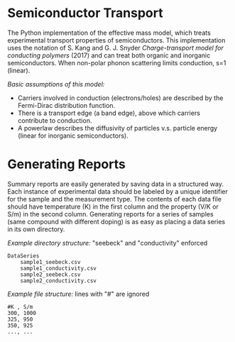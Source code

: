 # Semiconductor Transport
The Python implementation of the effective mass model, which treats experimental transport properties of semiconductors. This implementation uses the notation of S. Kang and G. J. Snyder _Charge-transport model for conducting polymers_ (2017) and can treat both organic and inorganic semiconductors. When non-polar phonon scattering limits conduction, s=1 (linear).


*Basic assumptions of this model:*
- Carriers involved in conduction (electrons/holes) are described by the Fermi-Dirac distribution function.
- There is a transport edge (a band edge), above which carriers contribute to conduction.
- A powerlaw describes the diffusivity of particles v.s. particle energy (linear for inorganic semiconductors).

# Generating Reports
Summary reports are easily generated by saving data in a structured way. Each instance of experimental data should be labeled by a unique identifier for the sample and the measurement type. The contents of each data file should have temperature (K) in the first column and the property (V/K or S/m) in the second column. Generating reports for a series of samples (same compound with different doping) is as easy as placing a data series in its own directory.

*Example directory structure:* "seebeck" and "conductivity" enforced

    DataSeries
        sample1_seebeck.csv
        sample1_conductivity.csv
        sample2_seebeck.csv
        sample2_conductivity.csv
  
*Example file structure:* lines with "#" are ignored

    #K , S/m
    300, 1000  
    325, 950  
    350, 925  
    ..., ...
